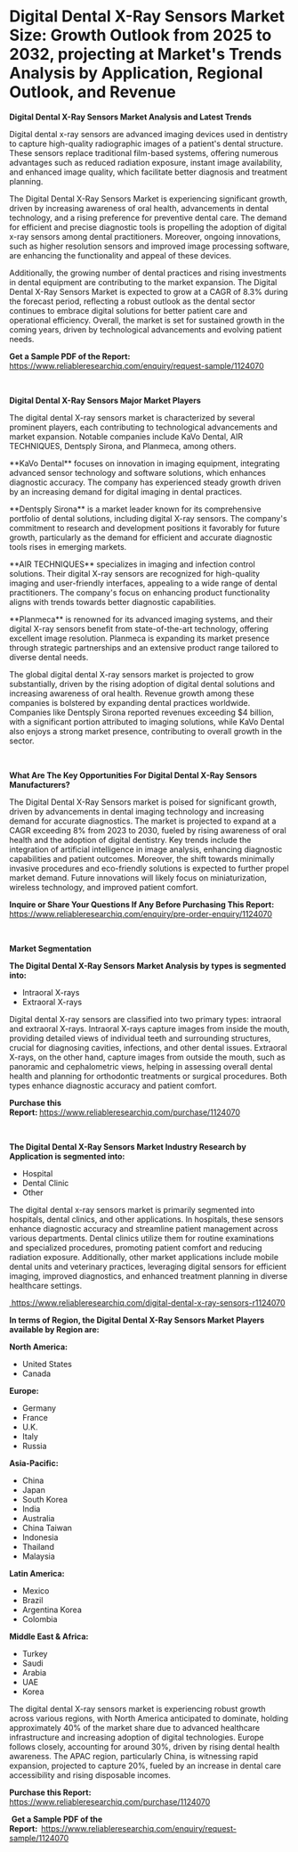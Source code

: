 <p><h1>Digital Dental X-Ray Sensors Market Size: Growth Outlook from 2025 to 2032, projecting at Market's Trends Analysis by Application, Regional Outlook, and Revenue</h1></p><p><strong>Digital Dental X-Ray Sensors Market Analysis and Latest Trends</strong></p>
<p><p>Digital dental x-ray sensors are advanced imaging devices used in dentistry to capture high-quality radiographic images of a patient's dental structure. These sensors replace traditional film-based systems, offering numerous advantages such as reduced radiation exposure, instant image availability, and enhanced image quality, which facilitate better diagnosis and treatment planning.</p><p>The Digital Dental X-Ray Sensors Market is experiencing significant growth, driven by increasing awareness of oral health, advancements in dental technology, and a rising preference for preventive dental care. The demand for efficient and precise diagnostic tools is propelling the adoption of digital x-ray sensors among dental practitioners. Moreover, ongoing innovations, such as higher resolution sensors and improved image processing software, are enhancing the functionality and appeal of these devices.</p><p>Additionally, the growing number of dental practices and rising investments in dental equipment are contributing to the market expansion. The Digital Dental X-Ray Sensors Market is expected to grow at a CAGR of 8.3% during the forecast period, reflecting a robust outlook as the dental sector continues to embrace digital solutions for better patient care and operational efficiency. Overall, the market is set for sustained growth in the coming years, driven by technological advancements and evolving patient needs.</p></p>
<p><strong>Get a Sample PDF of the Report:&nbsp;</strong> <a href="https://www.reliableresearchiq.com/enquiry/request-sample/1124070?utm_campaign=2299&utm_medium=2&utm_source=Github&utm_content=ia&utm_term=14042025&utm_id=digital-dental-x-ray-sensors">https://www.reliableresearchiq.com/enquiry/request-sample/1124070</a></p>
<p>&nbsp;</p>
<p><strong>Digital Dental X-Ray Sensors Major Market Players</strong></p>
<p><p>The digital dental X-ray sensors market is characterized by several prominent players, each contributing to technological advancements and market expansion. Notable companies include KaVo Dental, AIR TECHNIQUES, Dentsply Sirona, and Planmeca, among others.</p><p>**KaVo Dental** focuses on innovation in imaging equipment, integrating advanced sensor technology and software solutions, which enhances diagnostic accuracy. The company has experienced steady growth driven by an increasing demand for digital imaging in dental practices.</p><p>**Dentsply Sirona** is a market leader known for its comprehensive portfolio of dental solutions, including digital X-ray sensors. The company's commitment to research and development positions it favorably for future growth, particularly as the demand for efficient and accurate diagnostic tools rises in emerging markets. </p><p>**AIR TECHNIQUES** specializes in imaging and infection control solutions. Their digital X-ray sensors are recognized for high-quality imaging and user-friendly interfaces, appealing to a wide range of dental practitioners. The company's focus on enhancing product functionality aligns with trends towards better diagnostic capabilities.</p><p>**Planmeca** is renowned for its advanced imaging systems, and their digital X-ray sensors benefit from state-of-the-art technology, offering excellent image resolution. Planmeca is expanding its market presence through strategic partnerships and an extensive product range tailored to diverse dental needs.</p><p>The global digital dental X-ray sensors market is projected to grow substantially, driven by the rising adoption of digital dental solutions and increasing awareness of oral health. Revenue growth among these companies is bolstered by expanding dental practices worldwide. Companies like Dentsply Sirona reported revenues exceeding $4 billion, with a significant portion attributed to imaging solutions, while KaVo Dental also enjoys a strong market presence, contributing to overall growth in the sector.</p></p>
<p>&nbsp;</p>
<p><strong>What Are The Key Opportunities For Digital Dental X-Ray Sensors Manufacturers?</strong></p>
<p><p>The Digital Dental X-Ray Sensors market is poised for significant growth, driven by advancements in dental imaging technology and increasing demand for accurate diagnostics. The market is projected to expand at a CAGR exceeding 8% from 2023 to 2030, fueled by rising awareness of oral health and the adoption of digital dentistry. Key trends include the integration of artificial intelligence in image analysis, enhancing diagnostic capabilities and patient outcomes. Moreover, the shift towards minimally invasive procedures and eco-friendly solutions is expected to further propel market demand. Future innovations will likely focus on miniaturization, wireless technology, and improved patient comfort.</p></p>
<p><strong>Inquire or Share Your Questions If Any Before Purchasing This Report:</strong> <a href="https://www.reliableresearchiq.com/enquiry/pre-order-enquiry/1124070?utm_campaign=2299&utm_medium=2&utm_source=Github&utm_content=ia&utm_term=14042025&utm_id=digital-dental-x-ray-sensors">https://www.reliableresearchiq.com/enquiry/pre-order-enquiry/1124070</a></p>
<p>&nbsp;</p>
<p><strong>Market Segmentation</strong></p>
<p><strong>The Digital Dental X-Ray Sensors Market Analysis by types is segmented into:</strong></p>
<p><ul><li>Intraoral X-rays</li><li>Extraoral X-rays</li></ul></p>
<p><p>Digital dental X-ray sensors are classified into two primary types: intraoral and extraoral X-rays. Intraoral X-rays capture images from inside the mouth, providing detailed views of individual teeth and surrounding structures, crucial for diagnosing cavities, infections, and other dental issues. Extraoral X-rays, on the other hand, capture images from outside the mouth, such as panoramic and cephalometric views, helping in assessing overall dental health and planning for orthodontic treatments or surgical procedures. Both types enhance diagnostic accuracy and patient comfort.</p></p>
<p><strong>Purchase this Report:&nbsp;</strong><a href="https://www.reliableresearchiq.com/purchase/1124070?utm_campaign=2299&utm_medium=2&utm_source=Github&utm_content=ia&utm_term=14042025&utm_id=digital-dental-x-ray-sensors">https://www.reliableresearchiq.com/purchase/1124070</a></p>
<p>&nbsp;</p>
<p><strong>The Digital Dental X-Ray Sensors Market Industry Research by Application is segmented into:</strong></p>
<p><ul><li>Hospital</li><li>Dental Clinic</li><li>Other</li></ul></p>
<p><p>The digital dental x-ray sensors market is primarily segmented into hospitals, dental clinics, and other applications. In hospitals, these sensors enhance diagnostic accuracy and streamline patient management across various departments. Dental clinics utilize them for routine examinations and specialized procedures, promoting patient comfort and reducing radiation exposure. Additionally, other market applications include mobile dental units and veterinary practices, leveraging digital sensors for efficient imaging, improved diagnostics, and enhanced treatment planning in diverse healthcare settings.</p></p>
<p><a href="https://www.reliableresearchiq.com/digital-dental-x-ray-sensors-r1124070?utm_campaign=2299&utm_medium=2&utm_source=Github&utm_content=ia&utm_term=14042025&utm_id=digital-dental-x-ray-sensors">&nbsp;https://www.reliableresearchiq.com/digital-dental-x-ray-sensors-r1124070</a></p>
<p><strong>In terms of Region, the Digital Dental X-Ray Sensors Market Players available by Region are:</strong></p>
<p>
    <p> <strong> North America: </strong>
        <ul>
            <li>United States</li>
            <li>Canada</li>
        </ul>
        </p> 
    <p> <strong> Europe: </strong>
        <ul>
            <li>Germany</li>
            <li>France</li>
            <li>U.K.</li>
            <li>Italy</li>
            <li>Russia</li>
        </ul>
        </p> 
    <p> <strong> Asia-Pacific: </strong>
        <ul>
            <li>China</li>
            <li>Japan</li>
            <li>South Korea</li>
            <li>India</li>
            <li>Australia</li>
            <li>China Taiwan</li>
            <li>Indonesia</li>
            <li>Thailand</li>
            <li>Malaysia</li>
        </ul>
        </p> 
    <p> <strong> Latin America: </strong>
        <ul>
            <li>Mexico</li>
            <li>Brazil</li>
            <li>Argentina Korea</li>
            <li>Colombia</li>
        </ul>
        </p> 
    <p> <strong> Middle East & Africa: </strong>
        <ul>
            <li>Turkey</li>
            <li>Saudi</li>
            <li>Arabia</li>
            <li>UAE</li>
            <li>Korea</li>
        </ul>
    </p>
    </p>
<p><p>The digital dental X-ray sensors market is experiencing robust growth across various regions, with North America anticipated to dominate, holding approximately 40% of the market share due to advanced healthcare infrastructure and increasing adoption of digital technologies. Europe follows closely, accounting for around 30%, driven by rising dental health awareness. The APAC region, particularly China, is witnessing rapid expansion, projected to capture 20%, fueled by an increase in dental care accessibility and rising disposable incomes.</p></p>
<p><strong>Purchase this Report: </strong><a href="https://www.reliableresearchiq.com/purchase/1124070?utm_campaign=2299&utm_medium=2&utm_source=Github&utm_content=ia&utm_term=14042025&utm_id=digital-dental-x-ray-sensors">https://www.reliableresearchiq.com/purchase/1124070</a></p>
<p>&nbsp;<strong>Get a Sample PDF of the Report:&nbsp;&nbsp;</strong><a href="https://www.reliableresearchiq.com/enquiry/request-sample/1124070?utm_campaign=2299&utm_medium=2&utm_source=Github&utm_content=ia&utm_term=14042025&utm_id=digital-dental-x-ray-sensors">https://www.reliableresearchiq.com/enquiry/request-sample/1124070</a></p>
<p><strong></strong></p>
<p><p></p><p></p><p></p></p>